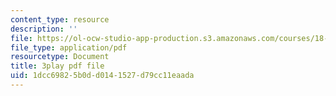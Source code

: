 ```yaml
---
content_type: resource
description: ''
file: https://ol-ocw-studio-app-production.s3.amazonaws.com/courses/18-06sc-linear-algebra-fall-2011/1dcc69825b0dd0141527d79cc11eaada_AMLekTJR5_U.pdf
file_type: application/pdf
resourcetype: Document
title: 3play pdf file
uid: 1dcc6982-5b0d-d014-1527-d79cc11eaada
---
```

